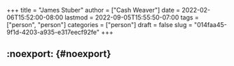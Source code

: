 +++
title = "James Stuber"
author = ["Cash Weaver"]
date = 2022-02-06T15:52:00-08:00
lastmod = 2022-09-05T15:55:50-07:00
tags = ["person", "person"]
categories = ["person"]
draft = false
slug = "014faa45-9f1d-4203-a935-e317eecf92fe"
+++

## :noexport: {#noexport}
